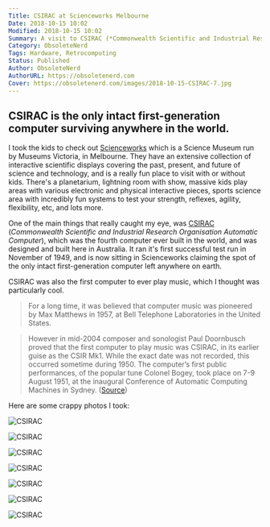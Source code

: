 ```yaml
---
Title: CSIRAC at Scienceworks Melbourne
Date: 2018-10-15 10:02
Modified: 2018-10-15 10:02
Summary: A visit to CSIRAC (*Commonwealth Scientific and Industrial Research Organisation Automatic Computer*), the fourth computer ever built in the world, and the only intact first-generation computer still surviving.
Category: ObsoleteNerd
Tags: Hardware, Retrocomputing
Status: Published
Author: ObsoleteNerd
AuthorURL: https://obsoletenerd.com
Cover: https://obsoletenerd.com/images/2018-10-15-CSIRAC-7.jpg
---
```


## CSIRAC is the only intact first-generation computer surviving anywhere in the world.

I took the kids to check out [Scienceworks](https://museumsvictoria.com.au/scienceworks/) which is a Science Museum run by Museums Victoria, in Melbourne. They have an extensive collection of interactive scientific displays covering the past, present, and future of science and technology, and is a really fun place to visit with or without kids. There's a planetarium, lightning room with show, massive kids play areas with various electronic and physical interactive pieces, sports science area with incredibly fun systems to test your strength, reflexes, agility, flexibility, etc, and lots more.

One of the main things that really caught my eye, was [CSIRAC](https://museumsvictoria.com.au/csirac/index.aspx) (*Commonwealth Scientific and Industrial Research Organisation Automatic Computer*), which was the fourth computer ever built in the world, and was designed and built here in Australia. It ran it's first successful test run in November of 1949, and is now sitting in Scienceworks claiming the spot of the only intact first-generation computer left anywhere on earth.

CSIRAC was also the first computer to ever play music, which I thought was particularly cool.

> For a long time, it was believed that computer music was pioneered by Max Matthews in 1957, at Bell Telephone Laboratories in the United States.

> However in mid-2004 composer and sonologist Paul Doornbusch proved that the first computer to play music was CSIRAC, in its earlier guise as the CSIR Mk1. While the exact date was not recorded, this occurred sometime during 1950. The computer’s first public performances, of the popular tune Colonel Bogey, took place on 7-9 August 1951, at the inaugural Conference of Automatic Computing Machines in Sydney. ([Source](https://museumsvictoria.com.au/csirac/pioneer/index.aspx))

Here are some crappy photos I took:

![CSIRAC](https://obsoletenerd.com/images/2018-10-15-CSIRAC-1.jpg)

![CSIRAC](https://obsoletenerd.com/images/2018-10-15-CSIRAC-2.jpg)

![CSIRAC](https://obsoletenerd.com/images/2018-10-15-CSIRAC-3.jpg)

![CSIRAC](https://obsoletenerd.com/images/2018-10-15-CSIRAC-4.jpg)

![CSIRAC](https://obsoletenerd.com/images/2018-10-15-CSIRAC-5.jpg)

![CSIRAC](https://obsoletenerd.com/images/2018-10-15-CSIRAC-6.jpg)

![CSIRAC](https://obsoletenerd.com/images/2018-10-15-CSIRAC-7.jpg)